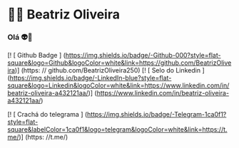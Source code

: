  # 👩‍💻 Beatriz Oliveira
### Olá 👽👋 

[! [ Github Badge ] (https://img.shields.io/badge/-Github-000?style=flat-square&logo=Github&logoColor=white&link=https://github.com/BeatrizOliveira)] (https: // github.com/BeatrizOliveira250)
[! [ Selo do Linkedin ] (https://img.shields.io/badge/-LinkedIn-blue?style=flat-square&logo=Linkedin&logoColor=white&link=https://www.linkedin.com/in/beatriz-oliveira-a432121aa/)] (https://www.linkedin.com/in/beatriz-oliveira-a432121aa/)

[! [ Crachá do telegrama ] (https://img.shields.io/badge/-Telegram-1ca0f1?style=flat-square&labelColor=1ca0f1&logo=telegram&logoColor=white&link=https://t.me/)] (https: //t.me/)











